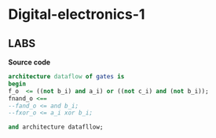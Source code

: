 # Digital-electronics-1
## LABS
**Source code**

```vhdl
architecture dataflow of gates is
begin
f_o  <= ((not b_i) and a_i) or ((not c_i) and (not b_i));
fnand_o <==
--fand_o <= and b_i;
--fxor_o <= a_i xor b_i;

and architecture datafllow;
```
